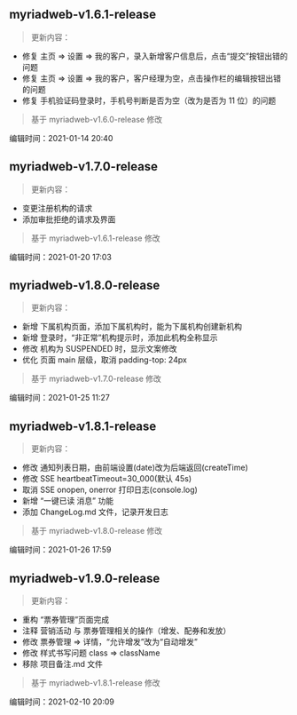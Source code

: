 ## myriadweb-v1.6.1-release

> 更新内容：

- 修复 主页 => 设置 => 我的客户，录入新增客户信息后，点击“提交”按钮出错的问题
- 修复 主页 => 设置 => 我的客户，客户经理为空，点击操作栏的编辑按钮出错的问题
- 修复 手机验证码登录时，手机号判断是否为空（改为是否为 11 位）的问题

> 基于 myriadweb-v1.6.0-release 修改

编辑时间：2021-01-14 20:40

## myriadweb-v1.7.0-release

> 更新内容：

- 变更注册机构的请求
- 添加审批拒绝的请求及界面

> 基于 myriadweb-v1.6.1-release 修改

编辑时间：2021-01-20 17:03

## myriadweb-v1.8.0-release

> 更新内容：

- 新增 下属机构页面，添加下属机构时，能为下属机构创建新机构
- 新增 登录时，“非正常”机构提示时，添加此机构全称显示
- 修改 机构为 SUSPENDED 时，显示文案修改
- 优化 页面 main 层级，取消 padding-top: 24px

> 基于 myriadweb-v1.7.0-release 修改

编辑时间：2021-01-25 11:27

## myriadweb-v1.8.1-release

> 更新内容：

- 修改 通知列表日期，由前端设置(date)改为后端返回(createTime)
- 修改 SSE heartbeatTimeout=30_000(默认 45s)
- 取消 SSE onopen, onerror 打印日志(console.log)
- 新增 “一键已读 消息” 功能
- 添加 ChangeLog.md 文件，记录开发日志

> 基于 myriadweb-v1.8.0-release 修改

编辑时间：2021-01-26 17:59

## myriadweb-v1.9.0-release

> 更新内容：

- 重构 “票券管理”页面完成
- 注释 营销活动 与 票券管理相关的操作（增发、配券和发放）
- 修改 票券管理 => 详情，“允许增发”改为“自动增发”
- 修改 样式书写问题 class => className
- 移除 项目备注.md 文件

> 基于 myriadweb-v1.8.1-release 修改

编辑时间：2021-02-10 20:09
